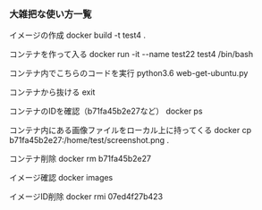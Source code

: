 ### 大雑把な使い方一覧

イメージの作成
docker build -t test4 .

コンテナを作って入る
docker run -it --name test22 test4 /bin/bash

コンテナ内でこちらのコードを実行
python3.6 web-get-ubuntu.py

コンテナから抜ける
exit

コンテナのIDを確認（b71fa45b2e27など）
docker ps

コンテナ内にある画像ファイルをローカル上に持ってくる
docker cp b71fa45b2e27:/home/test/screenshot.png .

コンテナ削除
docker rm b71fa45b2e27

イメージ確認
docker images

イメージID削除
docker rmi 07ed4f27b423
